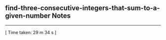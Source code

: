 <h2>find-three-consecutive-integers-that-sum-to-a-given-number Notes</h2><hr>[ Time taken: 29 m 34 s ]